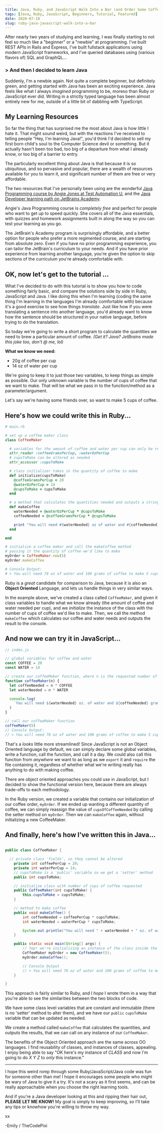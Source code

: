 ```yaml
---
title: Java, Ruby, and JavaScript Walk Into a Bar (and Order Some Coffee) ...
tags: [Java, Ruby, JavaScript, Beginners, Tutorial, Featured]
date: 2020-07-10
slug: ruby-java-javascript-walk-into-a-bar
---
```


After nearly two years of studying and learning, I was finally starting to not feel so much like a "beginner" or a "newbie" at programming.
I've built REST APIs in Rails and Express, I've built fullstack applications using modern JavaScript frameworks, and I've queried databases using (various flavors of) SQL and GraphQL...

### > **And then I decided to learn Java**

Suddenly, I'm a newbie again. Not quite a complete beginner, but definitely green, and getting started with Java has been an exciting experience.
Java feels like what I always _imagined_ programming to be, moreso than Ruby or JavaScript ever did. Writing in a strictly typed language has been almost entirely new for me, outside of a little bit of dabbling with TypeScript.

## My Learning Resources

So far the thing that has surprised me the most about Java is how little I hate it. That might sound weird, but with the reactions I've received to telling people "Hey, I'm learning Java!", you'd think I'd decided to sell my first born child's soul to the Computer Science devil or something. But it actually hasn't been too bad, too big of a departure from what I already know, or too big of a barrier to entry.

The particularly excellent thing about Java is that because it is so ubiquitous, and so pervasive and popular, there are a wealth of resources available for you to learn it, and significant number of them are free or very affordable.

The two resources that I've personally been using are the wonderful [Java Programming course by Angie Jones at Test Automation U](https://testautomationu.applitools.com/java-programming-course/), and the [Java Developer learning path on JetBrains Academy](https://hyperskill.org/curriculum).

Angie's Java Programming course is _completely free_ and perfect for people who want to get up to speed quickly. She covers all of the Java essentials, with quizzes and homework assignments built in along the way so you can test your learning as you go.

The JetBrain's Academy program is surprisingly affordable, and a better option for people who prefer a more regimented course, and are starting from absolute zero. Even if you have no prior programming experience, you can tailor the JetBrain's curriculum to your needs. And if you have prior experience from learning another language, you're given the option to skip sections of the curriculum you're already comfortable with.

## OK, now let's get to the tutorial ...

What I've decided to do with this tutorial is to show you how to code something fairly basic, and compare the solutions side by side in Ruby, JavaScript and Java. I like doing this when I'm learning (coding the same thing I'm learning in the languages I'm already comfortable with) because it's a good exercise to see how things _translate_. Just like how if you were translating a sentence into another language, you'd already want to know how the sentence should be structured in your native language, before trying to do the translation.

So today we're going to write a short program to calculate the quantities we need to brew a particular amount of coffee.
_(Get it? Java? JetBrains made this joke too, don't @ me, lol)_

**What we know we need:**

- 20g of coffee per cup
- 14 oz of water per cup

We're going to keep it to just those two variables, to keep things as simple as possible. Our only unknown variable is the number of cups of coffee that we want to make. That will be what we pass in to the function/method as a parameter/argument.

Let's say we're having some friends over, so want to make 5 cups of coffee.

## Here's how we could write this in Ruby...

```ruby
# main.rb

# set up a coffee maker class
class CoffeeMaker

  # variables for the amount of coffee and water per cup can only be read
  attr_reader :coffeeGramsPerCup, :waterOzPerCup
  # cupsToMake can be altered as needed
  attr_accessor :cupsToMake

  # class initializer takes in the quantity of coffee to make
  def initialize(cupsToMake)
    @coffeeGramsPerCup = 20
    @waterOzPerCup = 14
    @cupsToMake = cupsToMake
  end

  # a method that calculates the quantities needed and outputs a string to the console
  def makeCoffee
    waterNeeded = @waterOzPerCup * @cupsToMake
    coffeeNeeded = @coffeeGramsPerCup * @cupsToMake

    print "You will need #{waterNeeded} oz of water and #{coffeeNeeded} grams of coffee beans \nto make #{@cupsToMake} cups of coffee."
  end

end

# initialize a coffee maker and call the makeCoffee method
# passing it the quantity of coffee we'd like to make
myOrder = CoffeeMaker.new(5)
myOrder.makeCoffee

# Console Output:
# > You will need 70 oz of water and 100 grams of coffee to make 5 cups of coffee.
```

Ruby is a _great_ candidate for comparison to Java, because it is also an **Object Oriented** Language, and lets us handle things in very similar ways.

In the example above, we've created a class called `CoffeeMaker`, and given it class variables to handle what we know already (the amount of coffee and water needed per cup), and we _initialize_ the instance of the class with the number of cups of coffee we'd like to make. Then, we call the method `makeCoffee` which calculates our coffee and water needs and outputs the result to the console.

## And now we can try it in JavaScript...

```js
// index.js

// global variables for coffee and water
const COFFEE = 20
const WATER = 14

// create our coffeeMaker function, where n is the requested number of cups
function coffeeMaker(n) {
  let coffeeNeeded = n * COFFEE
  let waterNeeded = n * WATER

  console.log(
    `You will need ${waterNeeded} oz. of water and ${coffeeNeeded} grams of coffee, to make ${n} cups of coffee.`
  )
}

// call our coffeeMaker function
coffeeMaker(5)
// Console Output:
// > You will need 70 oz of water and 100 grams of coffee to make 5 cups of coffee.
```

That's a _looks_ little more streamlined! Since JavaScript is not an Object Oriented language by default, we can simply declare some global variables, write a function, call the function, and call it a day. We could also call this function from _anywhere_ we want to as long as we `export` it and `require` the file containing it, regardless of whether what we're writing really has anything to do with making coffee.

There are object oriented approaches you could use in JavaScript, but I decided to show the functional version here, because there are always trade-offs to each methodology.

In the Ruby version, we created a variable that contains our initialization of our coffee order, `myOrder`. If we ended up wanting a different quantity of coffee, we can simply reassign the value of `cupsOfCoffeeNeeded` by calling the setter method on `myOrder`. Then we can `makeCoffee` again, without initializing a new CoffeeMaker.

## And finally, here's how I've written this in Java...

```java

public class CoffeeMaker {

  // private class 'fields', so they cannot be altered
    private int coffeePerCup = 20;
    private int waterPerCup = 14;
    // cupsToMake is a 'public' variable so we get a 'setter' method
    public int cupsToMake;

    // initialize class with number of cups of coffee requested
    public CoffeeMaker(int cupsToMake) {
        this.cupsToMake = cupsToMake;
    }

    // method to make coffee
    public void makeCoffee() {
        int coffeeNeeded = coffeePerCup * cupsToMake;
        int waterNeeded = waterPerCup * cupsToMake;

        System.out.println("You will need " + waterNeeded + " oz. of water and " + coffeeNeeded + " grams of coffee beans to make " + cupsToMake + " cups of coffee.");
    }

    public static void main(String[] args) {
        // Yep! we're initializing an instance of the class inside the class itself!
        CoffeeMaker myOrder = new CoffeeMaker(5);
        myOrder.makeCoffee();

        // Console Output
        // > You will need 70 oz of water and 100 grams of coffee to make 5 cups of coffee.
    }

}

```

This approach is fairly similar to Ruby, and I _hope_ I wrote them in a way that you're able to see the similarities between the two blocks of code.

We have some class level variables that are constant and immutable (there is no 'setter' method to alter them), and we have our `public` `cupsToMake` variable that can be updated as needed.

We create a method called `makeCoffee` that calculates the quantities, and outputs the results, that we can call on any instance of our `CoffeeMaker`.

The benefits of the Object Oriented approach are the same across OO languages. I find reusability of classes, and instances of classes, appealing. I enjoy being able to say "OK here's my instance of _CLASS_ and now I'm going to do _X Y Z_ to _only_ this instance."

---

I hope this weird romp through some Ruby/JavaScript/Java code was fun for someone other than me! I hope it encourages some people who might be wary of Java to give it a try. It's not a scary as it first seems, and can be really approachable when you choose the right learning tools.

And if you're a Java developer looking at this and ripping their hair out, **PLEASE LET ME KNOW!** My goal is simply to keep improving, so I'll take any tips or knowhow you're willing to throw my way.

xx

-Emily / TheCodePixi
